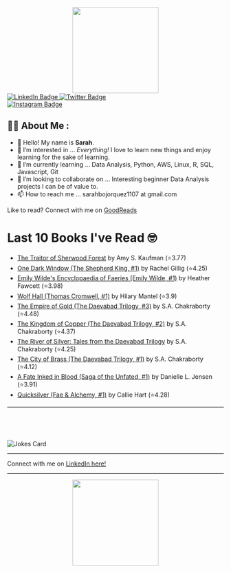 
<div id="header" align="center">
  <img src="https://media.giphy.com/media/h8mSIeTWzDFooj3hgT/giphy.gif" width="200"/>
</div>

<div id="badges">
  <a href="https://www.linkedin.com/in/sarahjbojorquez/">
    <img src="https://img.shields.io/badge/LinkedIn-blue?style=for-the-badge&logo=linkedin&logoColor=white" alt="LinkedIn Badge"/>
  </a>

  <a href="https://twitter.com/Sarahjbojorquez">
    <img src="https://img.shields.io/badge/Twitter-green?style=for-the-badge&logo=twitter&logoColor=white" alt="Twitter Badge"/>
  </a>
</div>

 <a href="https://www.instagram.com/sarahjbojorquez/">
    <img src="https://img.shields.io/badge/Instagram-blueviolet?style=for-the-badge&logo=Instagram&logoColor=white" alt="Instagram Badge"/>
  </a>
<div></div>
<div></div>

## :woman_technologist: About Me :

- 👋 Hello!  My name is **Sarah**.
- 👀 I’m interested in ... *Everything!* I love to learn new things and enjoy learning for the sake of learning.
- 🌱 I’m currently learning ... Data Analysis, Python, AWS, Linux, R, SQL, Javascript, Git
- 💞️ I’m looking to collaborate on ... Interesting beginner Data Analysis projects I can be of value to.
- 📫 How to reach me ... sarahbojorquez1107 at gmail.com

Like to read? Connect with me on <a href="https://www.goodreads.com/user/show/97230998-sarah-bojorquez-lopez">GoodReads</a>
<div></div>
<div></div>

# Last 10 Books I've Read 🤓
<!-- GOODREADS-LIST:START -->
- [The Traitor of Sherwood Forest](https://www.goodreads.com/review/show/7570843134?utm_medium=api&utm_source=rss) by Amy S. Kaufman (⭐️3.77)
- [One Dark Window (The Shepherd King, #1)](https://www.goodreads.com/review/show/7570842407?utm_medium=api&utm_source=rss) by Rachel Gillig (⭐️4.25)
- [Emily Wilde's Encyclopaedia of Faeries (Emily Wilde, #1)](https://www.goodreads.com/review/show/7558365798?utm_medium=api&utm_source=rss) by Heather Fawcett (⭐️3.98)
- [Wolf Hall (Thomas Cromwell, #1)](https://www.goodreads.com/review/show/7400029048?utm_medium=api&utm_source=rss) by Hilary Mantel (⭐️3.9)
- [The Empire of Gold (The Daevabad Trilogy, #3)](https://www.goodreads.com/review/show/7554002141?utm_medium=api&utm_source=rss) by S.A. Chakraborty (⭐️4.48)
- [The Kingdom of Copper (The Daevabad Trilogy, #2)](https://www.goodreads.com/review/show/7554001786?utm_medium=api&utm_source=rss) by S.A. Chakraborty (⭐️4.37)
- [The River of Silver: Tales from the Daevabad Trilogy](https://www.goodreads.com/review/show/7554002275?utm_medium=api&utm_source=rss) by S.A. Chakraborty (⭐️4.25)
- [The City of Brass (The Daevabad Trilogy, #1)](https://www.goodreads.com/review/show/7532438320?utm_medium=api&utm_source=rss) by S.A. Chakraborty (⭐️4.12)
- [A Fate Inked in Blood (Saga of the Unfated, #1)](https://www.goodreads.com/review/show/7527012559?utm_medium=api&utm_source=rss) by Danielle L. Jensen (⭐️3.91)
- [Quicksilver (Fae & Alchemy, #1)](https://www.goodreads.com/review/show/7513786859?utm_medium=api&utm_source=rss) by Callie Hart (⭐️4.28)
<!-- GOODREADS-LIST:END -->

---

<p>&nbsp;</p>
<p>&nbsp;</p>

<img src="https://readme-jokes.vercel.app/api?hideBorder&theme=cobalt&qColor=%23944bcc&aColor=%23bbdb51" alt="Jokes Card" />
<div></div>
<div></div>

---

Connect with me on [LinkedIn here!](https://www.linkedin.com/in/sarahjbojorquez/)


---

<div align="center">
  <img src="https://media.giphy.com/media/dU6iSeuBBsN9OpTg5P/giphy.gif" width="200"/>
</div>
